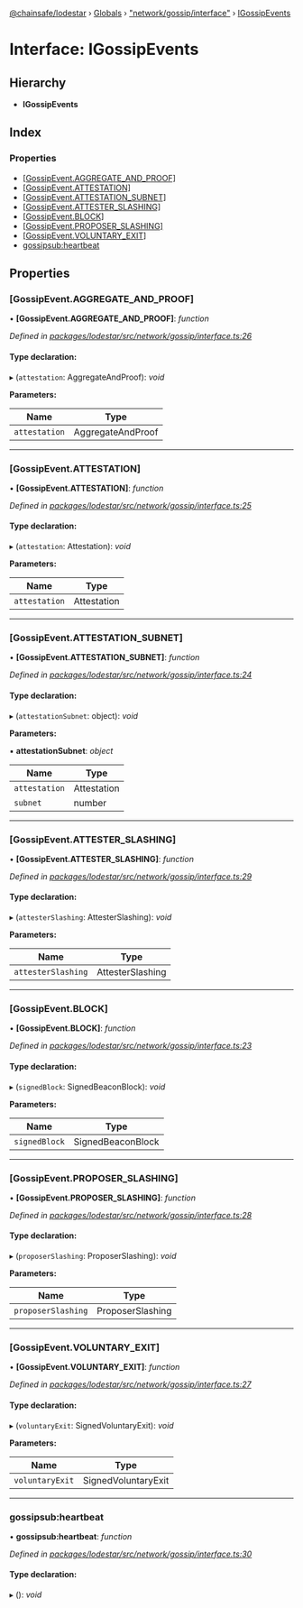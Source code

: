 [@chainsafe/lodestar](../README.md) › [Globals](../globals.md) › ["network/gossip/interface"](../modules/_network_gossip_interface_.md) › [IGossipEvents](_network_gossip_interface_.igossipevents.md)

# Interface: IGossipEvents

## Hierarchy

* **IGossipEvents**

## Index

### Properties

* [[GossipEvent.AGGREGATE_AND_PROOF]](_network_gossip_interface_.igossipevents.md#[gossipevent.aggregate_and_proof])
* [[GossipEvent.ATTESTATION]](_network_gossip_interface_.igossipevents.md#[gossipevent.attestation])
* [[GossipEvent.ATTESTATION_SUBNET]](_network_gossip_interface_.igossipevents.md#[gossipevent.attestation_subnet])
* [[GossipEvent.ATTESTER_SLASHING]](_network_gossip_interface_.igossipevents.md#[gossipevent.attester_slashing])
* [[GossipEvent.BLOCK]](_network_gossip_interface_.igossipevents.md#[gossipevent.block])
* [[GossipEvent.PROPOSER_SLASHING]](_network_gossip_interface_.igossipevents.md#[gossipevent.proposer_slashing])
* [[GossipEvent.VOLUNTARY_EXIT]](_network_gossip_interface_.igossipevents.md#[gossipevent.voluntary_exit])
* [gossipsub:heartbeat](_network_gossip_interface_.igossipevents.md#gossipsub:heartbeat)

## Properties

###  [GossipEvent.AGGREGATE_AND_PROOF]

• **[GossipEvent.AGGREGATE_AND_PROOF]**: *function*

*Defined in [packages/lodestar/src/network/gossip/interface.ts:26](https://github.com/ChainSafe/lodestar/blob/2fb982b/packages/lodestar/src/network/gossip/interface.ts#L26)*

#### Type declaration:

▸ (`attestation`: AggregateAndProof): *void*

**Parameters:**

Name | Type |
------ | ------ |
`attestation` | AggregateAndProof |

___

###  [GossipEvent.ATTESTATION]

• **[GossipEvent.ATTESTATION]**: *function*

*Defined in [packages/lodestar/src/network/gossip/interface.ts:25](https://github.com/ChainSafe/lodestar/blob/2fb982b/packages/lodestar/src/network/gossip/interface.ts#L25)*

#### Type declaration:

▸ (`attestation`: Attestation): *void*

**Parameters:**

Name | Type |
------ | ------ |
`attestation` | Attestation |

___

###  [GossipEvent.ATTESTATION_SUBNET]

• **[GossipEvent.ATTESTATION_SUBNET]**: *function*

*Defined in [packages/lodestar/src/network/gossip/interface.ts:24](https://github.com/ChainSafe/lodestar/blob/2fb982b/packages/lodestar/src/network/gossip/interface.ts#L24)*

#### Type declaration:

▸ (`attestationSubnet`: object): *void*

**Parameters:**

▪ **attestationSubnet**: *object*

Name | Type |
------ | ------ |
`attestation` | Attestation |
`subnet` | number |

___

###  [GossipEvent.ATTESTER_SLASHING]

• **[GossipEvent.ATTESTER_SLASHING]**: *function*

*Defined in [packages/lodestar/src/network/gossip/interface.ts:29](https://github.com/ChainSafe/lodestar/blob/2fb982b/packages/lodestar/src/network/gossip/interface.ts#L29)*

#### Type declaration:

▸ (`attesterSlashing`: AttesterSlashing): *void*

**Parameters:**

Name | Type |
------ | ------ |
`attesterSlashing` | AttesterSlashing |

___

###  [GossipEvent.BLOCK]

• **[GossipEvent.BLOCK]**: *function*

*Defined in [packages/lodestar/src/network/gossip/interface.ts:23](https://github.com/ChainSafe/lodestar/blob/2fb982b/packages/lodestar/src/network/gossip/interface.ts#L23)*

#### Type declaration:

▸ (`signedBlock`: SignedBeaconBlock): *void*

**Parameters:**

Name | Type |
------ | ------ |
`signedBlock` | SignedBeaconBlock |

___

###  [GossipEvent.PROPOSER_SLASHING]

• **[GossipEvent.PROPOSER_SLASHING]**: *function*

*Defined in [packages/lodestar/src/network/gossip/interface.ts:28](https://github.com/ChainSafe/lodestar/blob/2fb982b/packages/lodestar/src/network/gossip/interface.ts#L28)*

#### Type declaration:

▸ (`proposerSlashing`: ProposerSlashing): *void*

**Parameters:**

Name | Type |
------ | ------ |
`proposerSlashing` | ProposerSlashing |

___

###  [GossipEvent.VOLUNTARY_EXIT]

• **[GossipEvent.VOLUNTARY_EXIT]**: *function*

*Defined in [packages/lodestar/src/network/gossip/interface.ts:27](https://github.com/ChainSafe/lodestar/blob/2fb982b/packages/lodestar/src/network/gossip/interface.ts#L27)*

#### Type declaration:

▸ (`voluntaryExit`: SignedVoluntaryExit): *void*

**Parameters:**

Name | Type |
------ | ------ |
`voluntaryExit` | SignedVoluntaryExit |

___

###  gossipsub:heartbeat

• **gossipsub:heartbeat**: *function*

*Defined in [packages/lodestar/src/network/gossip/interface.ts:30](https://github.com/ChainSafe/lodestar/blob/2fb982b/packages/lodestar/src/network/gossip/interface.ts#L30)*

#### Type declaration:

▸ (): *void*
